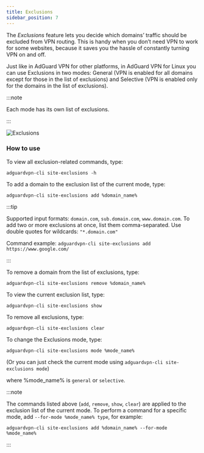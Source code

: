 ```yaml
---
title: Exclusions
sidebar_position: 7
---
```


The _Exclusions_ feature lets you decide which domains’ traffic should be excluded from VPN routing. This is handy when you don’t need VPN to work for some websites, because it saves you the hassle of constantly turning VPN on and off.

Just like in AdGuard VPN for other platforms, in AdGuard VPN for Linux you can use Exclusions in two modes: General (VPN is enabled for all domains except for those in the list of exclusions) and Selective (VPN is enabled only for the domains in the list of exclusions).

:::note

Each mode has its own list of exclusions.

:::

![Exclusions](https://cdn.adguard-vpn.com/blog/new/m6pkdVPN-CLI-exclusions.png)

### How to use

To view all exclusion-related commands, type:

```
adguardvpn-cli site-exclusions -h
```

To add a domain to the exclusion list of the current mode, type:

```
adguardvpn-cli site-exclusions add %domain_name%
```

:::tip

Supported input formats: `domain.com`, `sub.domain.com`, `www.domain.com`. To add two or more exclusions at once, list them comma-separated. Use double quotes for wildcards: `"*.domain.com"`

Command example: `adguardvpn-cli site-exclusions add https://www.google.com/`

:::

To remove a domain from the list of exclusions, type:

```
adguardvpn-cli site-exclusions remove %domain_name%
```

To view the current exclusion list, type:

```
adguardvpn-cli site-exclusions show
```

To remove all exclusions, type:

```
adguardvpn-cli site-exclusions clear
```

To change the Exclusions mode, type:

```
adguardvpn-cli site-exclusions mode %mode_name%
```

(Or you can just check the current mode using `adguardvpn-cli site-exclusions mode`)

where %mode_name% is `general` or `selective`.

:::note

The commands listed above (`add`, `remove`, `show`, `clear`) are applied to the exclusion list of the current mode. To perform a command for a specific mode, add `--for-mode %mode_name% type`, for example:

```
adguardvpn-cli site-exclusions add %domain_name% --for-mode %mode_name%
```

:::
